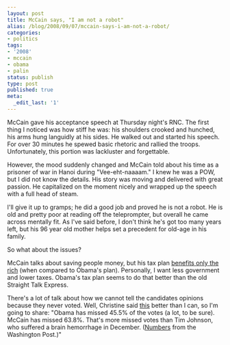 ```yaml
---
layout: post
title: McCain says, "I am not a robot"
alias: /blog/2008/09/07/mccain-says-i-am-not-a-robot/
categories:
- politics
tags:
- '2008'
- mccain
- obama
- palin
status: publish
type: post
published: true
meta:
  _edit_last: '1'
---
```

McCain gave his acceptance speech at Thursday night's RNC. The first thing I noticed was how stiff he was: his shoulders crooked and hunched, his arms hung languidly at his sides. He walked out and started his speech. For over 30 minutes he spewed basic rhetoric and rallied the troops. Unfortunately, this portion was lackluster and forgettable.

However, the mood suddenly changed and McCain told about his time as a prisoner of war in Hanoi during "Vee-eht-naaaam." I knew he was a POW, but I did not know the details. His story was moving and delivered with great passion. He capitalized on the moment nicely and wrapped up the speech with a full head of steam.

I'll give it up to gramps; he did a good job and proved he is not a robot. He is old and pretty poor at reading off the teleprompter, but overall he came across mentally fit. As I've said before, I don't think he's got too many years left, but his 96 year old mother helps set a precedent for old-age in his family.

So what about the issues?

McCain talks about saving people money, but his tax plan <a title="Obama saves me more $$$" href="http://www.bargaineering.com/articles/obama-vs-mccain-tax-plans-obama-saves-you-more.html" target="_blank">benefits only the rich</a> (when compared to Obama's plan). Personally, I want less government and lower taxes. Obama's tax plan seems to do that better than the old Straight Talk Express.

There's a lot of talk about how we cannot tell the candidates opinions because they never voted. Well, Christine said <a title="Christine's take on presidential candidates" href="http://drsjulien.blogspot.com/2008/09/lies-and-misleadings.html" target="_blank">this</a> better than I can, so I'm going to share: "Obama has missed 45.5% of the votes (a lot, to be sure). McCain has missed 63.8%. That's more missed votes than Tim Johnson, who suffered a brain hemorrhage in December. (<a href="http://projects.washingtonpost.com/congress/110/senate/vote-missers/">Numbers</a> from the Washington Post.)"
